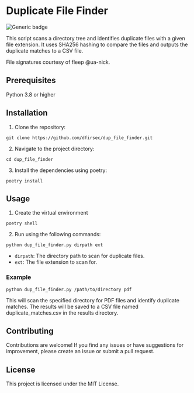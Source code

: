# Duplicate File Finder

![Generic badge](https://img.shields.io/badge/python-3.8-blue.svg)

This script scans a directory tree and identifies duplicate files with a given file extension. It uses SHA256 hashing to compare the files and outputs the duplicate matches to a CSV file.

File signatures courtesy of fleep @ua-nick.

## Prerequisites

Python 3.8 or higher

## Installation

1. Clone the repository:

```text
git clone https://github.com/dfirsec/dup_file_finder.git
```

2. Navigate to the project directory:

```text
cd dup_file_finder
```

3. Install the dependencies using poetry:

```text
poetry install
```

## Usage

1. Create the virtual environment

```text
poetry shell
```

2. Run using the following commands:

```text
python dup_file_finder.py dirpath ext
```

- `dirpath`: The directory path to scan for duplicate files.
- `ext`: The file extension to scan for.

### Example

```text
python dup_file_finder.py /path/to/directory pdf
```

This will scan the specified directory for PDF files and identify duplicate matches. The results will be saved to a CSV file named duplicate_matches.csv in the results directory.

## Contributing

Contributions are welcome! If you find any issues or have suggestions for improvement, please create an issue or submit a pull request.

## License

This project is licensed under the MIT License.